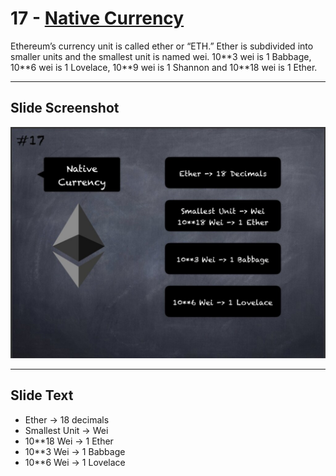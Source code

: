 # 17 - [Native Currency](Native%20Currency.md)

Ethereum’s currency unit is called ether or “ETH.” Ether is subdivided into smaller units and the smallest unit is named wei. 10\*\*3 wei is 1 Babbage, 10\*\*6 wei is 1 Lovelace, 10\*\*9 wei is 1 Shannon and 10**18 wei is 1 Ether.

___
## Slide Screenshot
![017.jpg](../../images/1.%20Ethereum%20101/017.jpg)
___
## Slide Text
- Ether -> 18 decimals
- Smallest Unit -> Wei 
- 10\*\*18 Wei -> 1 Ether
- 10\*\*3 Wei -> 1 Babbage
- 10\*\*6 Wei -> 1 Lovelace